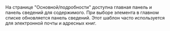 ﻿На странице "Основной/подробности" доступна главная панель и панель сведений для содержимого. При выборе элемента в главном списке обновляется панель сведений. Этот шаблон часто используется для электронной почты и адресных книг.